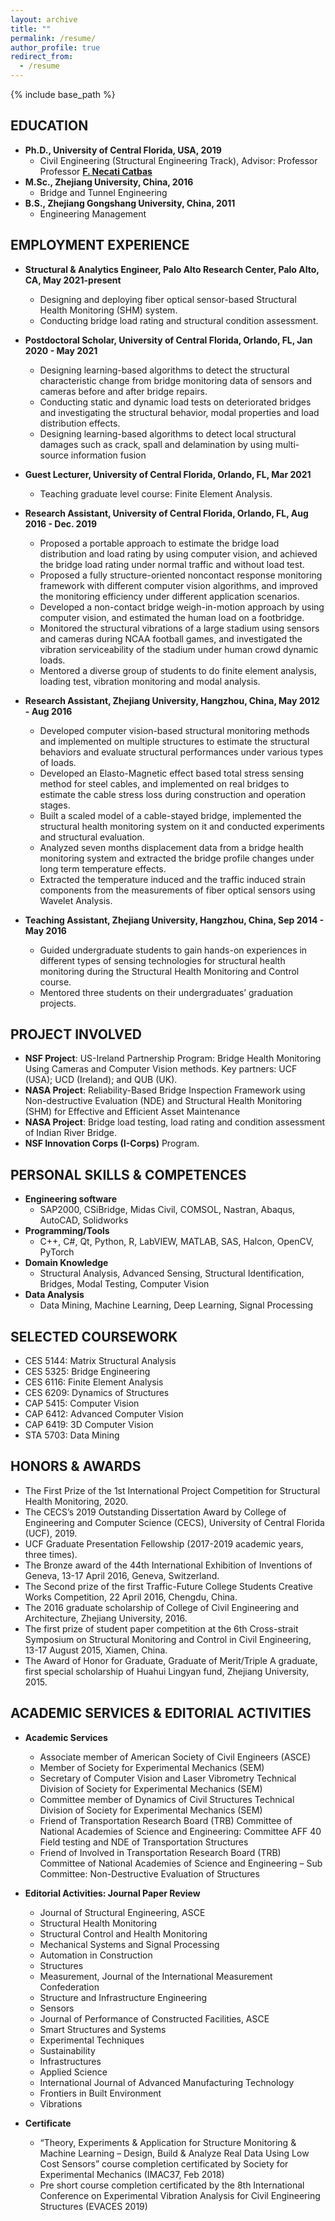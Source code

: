 ```yaml
---
layout: archive
title: ""
permalink: /resume/
author_profile: true
redirect_from:
  - /resume
---
```


{% include base_path %}

**EDUCATION**
------
* **Ph.D., University of Central Florida, USA, 2019**
  * Civil Engineering (Structural Engineering Track), Advisor: Professor Professor [**F. Necati Catbas**](https://www.cece.ucf.edu/catbas/)
* **M.Sc., Zhejiang University, China, 2016**
  * Bridge and Tunnel Engineering
* **B.S., Zhejiang Gongshang University, China, 2011**
  * Engineering Management



**EMPLOYMENT EXPERIENCE**
------
* **Structural & Analytics Engineer, Palo Alto Research Center, Palo Alto, CA, May 2021-present**
  * Designing and deploying fiber optical sensor-based Structural Health Monitoring (SHM) system.
  * Conducting bridge load rating and structural condition assessment.

* **Postdoctoral Scholar, University of Central Florida, Orlando, FL, Jan 2020 - May 2021**
  * Designing learning-based algorithms to detect the structural characteristic change from bridge monitoring data of sensors and cameras before and after bridge repairs.
  * Conducting static and dynamic load tests on deteriorated bridges and investigating the structural behavior, modal properties and load distribution effects.
  * Designing learning-based algorithms to detect local structural damages such as crack, spall and delamination by using multi-source information fusion

* **Guest Lecturer, University of Central Florida, Orlando, FL, Mar 2021**
  * Teaching graduate level course: Finite Element Analysis.

* **Research Assistant, University of Central Florida, Orlando, FL, Aug 2016 - Dec. 2019**
  * Proposed a portable approach to estimate the bridge load distribution and load rating by using computer vision, and achieved the bridge load rating under normal traffic and without load test.
  * Proposed a fully structure-oriented noncontact response monitoring framework with different computer vision algorithms, and improved the monitoring efficiency under different application scenarios.
  * Developed a non-contact bridge weigh-in-motion approach by using computer vision, and estimated the human load on a footbridge.
  * Monitored the structural vibrations of a large stadium using sensors and cameras during NCAA football games, and investigated the vibration serviceability of the stadium under human crowd dynamic loads.
  * Mentored a diverse group of students to do finite element analysis, loading test, vibration monitoring and modal analysis.

* **Research Assistant, Zhejiang University, Hangzhou, China, May 2012 - Aug 2016**
  * Developed computer vision-based structural monitoring methods and implemented on multiple structures to estimate the structural behaviors and evaluate structural performances under various types of loads.
  * Developed an Elasto-Magnetic effect based total stress sensing method for steel cables, and implemented on real bridges to estimate the cable stress loss during construction and operation stages.
  * Built a scaled model of a cable-stayed bridge, implemented the structural health monitoring system on it and conducted experiments and structural evaluation.
  * Analyzed seven months displacement data from a bridge health monitoring system and extracted the bridge profile changes under long term temperature effects.
  * Extracted the temperature induced and the traffic induced strain components from the measurements of fiber optical sensors using Wavelet Analysis.

* **Teaching Assistant, Zhejiang University, Hangzhou, China, Sep 2014 - May 2016**
  * Guided undergraduate students to gain hands-on experiences in different types of sensing technologies for structural health monitoring during the Structural Health Monitoring and Control course.
  * Mentored three students on their undergraduates’ graduation projects.




**PROJECT INVOLVED**
------
* **NSF Project**: US-Ireland Partnership Program: Bridge Health Monitoring Using Cameras and Computer Vision methods. Key partners: UCF (USA); UCD (Ireland); and QUB (UK).
* **NASA Project**: Reliability-Based Bridge Inspection Framework using Non-destructive Evaluation (NDE) and Structural Health Monitoring (SHM) for Effective and Efficient Asset Maintenance
* **NASA Project**: Bridge load testing, load rating and condition assessment of Indian River Bridge.
* **NSF Innovation Corps (I-Corps)** Program.



**PERSONAL SKILLS & COMPETENCES**
------
* **Engineering software**
  * SAP2000, CSiBridge, Midas Civil, COMSOL, Nastran, Abaqus, AutoCAD, Solidworks
* **Programming/Tools**
  * C++, C#, Qt, Python, R, LabVIEW, MATLAB, SAS, Halcon, OpenCV, PyTorch
* **Domain Knowledge**
  * Structural Analysis, Advanced Sensing, Structural Identification, Bridges, Modal Testing, Computer Vision
* **Data Analysis**
  * Data Mining, Machine Learning, Deep Learning, Signal Processing



**SELECTED COURSEWORK**
------
* CES 5144: Matrix Structural Analysis
* CES 5325: Bridge Engineering
* CES 6116: Finite Element Analysis
* CES 6209: Dynamics of Structures
* CAP 5415: Computer Vision
* CAP 6412: Advanced Computer Vision
* CAP 6419: 3D Computer Vision
* STA 5703: Data Mining


**HONORS & AWARDS**
------
* The First Prize of the 1st International Project Competition for Structural Health Monitoring, 2020.
* The CECS’s 2019 Outstanding Dissertation Award by College of Engineering and Computer Science (CECS), University of Central Florida (UCF), 2019.
* UCF Graduate Presentation Fellowship (2017-2019 academic years, three times).
* The Bronze award of the 44th International Exhibition of Inventions of Geneva, 13-17 April 2016, Geneva, Switzerland.
* The Second prize of the first Traffic-Future College Students Creative Works Competition, 22 April 2016, Chengdu, China.
* The 2016 graduate scholarship of College of Civil Engineering and Architecture, Zhejiang University, 2016.
* The first prize of student paper competition at the 6th Cross-strait Symposium on Structural Monitoring and Control in Civil Engineering, 13-17 August 2015, Xiamen, China.
* The Award of Honor for Graduate, Graduate of Merit/Triple A graduate, first special scholarship of Huahui Lingyan fund, Zhejiang University, 2015.



**ACADEMIC SERVICES & EDITORIAL ACTIVITIES**
------
* **Academic Services**
  * Associate member of American Society of Civil Engineers (ASCE)
  * Member of Society for Experimental Mechanics (SEM)
  * Secretary of Computer Vision and Laser Vibrometry Technical Division of Society for Experimental Mechanics (SEM)
  * Committee member of Dynamics of Civil Structures Technical Division of Society for Experimental Mechanics (SEM)
  * Friend of Transportation Research Board (TRB) Committee of National Academies of Science and Engineering: Committee AFF 40 Field testing and NDE of Transportation Structures
  * Friend of Involved in Transportation Research Board (TRB) Committee of National Academies of Science and Engineering – Sub Committee: Non-Destructive Evaluation of Structures


* **Editorial Activities: Journal Paper Review**
  * Journal of Structural Engineering, ASCE
  * Structural Health Monitoring
  * Structural Control and Health Monitoring
  * Mechanical Systems and Signal Processing
  * Automation in Construction
  * Structures
  * Measurement, Journal of the International Measurement Confederation 
  * Structure and Infrastructure Engineering
  * Sensors
  * Journal of Performance of Constructed Facilities, ASCE
  * Smart Structures and Systems
  * Experimental Techniques
  * Sustainability
  * Infrastructures
  * Applied Science
  * International Journal of Advanced Manufacturing Technology
  * Frontiers in Built Environment
  * Vibrations


* **Certificate**
  * “Theory, Experiments & Application for Structure Monitoring & Machine Learning – Design, Build & Analyze Real Data Using Low Cost Sensors” course completion certificated by Society for Experimental Mechanics (IMAC37, Feb 2018)
  * Pre short course completion certificated by the 8th International Conference on Experimental Vibration Analysis for Civil Engineering Structures (EVACES 2019)
